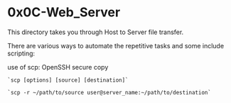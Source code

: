 # 0x0C-Web_Server

This directory takes you through Host to Server file transfer.

There are various ways to automate the repetitive tasks and some include scripting:

use of scp: OpenSSH secure copy

    `scp [options] [source] [destination]`

    `scp -r ~/path/to/source user@server_name:~/path/to/destination`

